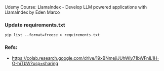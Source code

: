 Udemy Course:
LlamaIndex - Develop LLM powered applications with LlamaIndex by Eden Marco

### Update requirements.txt

```
pip list --format=freeze > requirements.txt
```

### Refs:
- https://colab.research.google.com/drive/19xBNmejiJUhWIy71bWFnlL1H-O-hjTbW?usp=sharing
